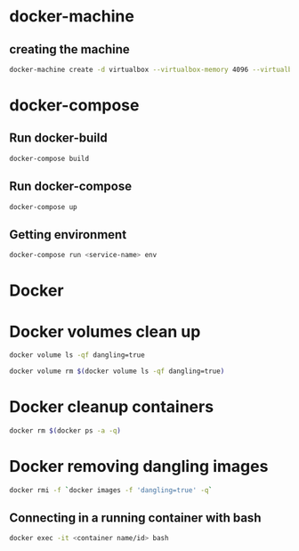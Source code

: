 # docker-machine

## creating the machine

```bash
docker-machine create -d virtualbox --virtualbox-memory 4096 --virtualbox-disk-size 30000 default
```

# docker-compose

## Run docker-build

```bash
docker-compose build
```

## Run docker-compose 

```bash
docker-compose up
```

## Getting environment

```bash
docker-compose run <service-name> env
```

# Docker

# Docker volumes clean up

```bash
docker volume ls -qf dangling=true
```

```bash
docker volume rm $(docker volume ls -qf dangling=true)
```

# Docker cleanup containers

```bash
docker rm $(docker ps -a -q)
```

# Docker removing dangling images

```bash
docker rmi -f `docker images -f 'dangling=true' -q`
```

## Connecting in a running container with bash

```bash
docker exec -it <container name/id> bash
```

